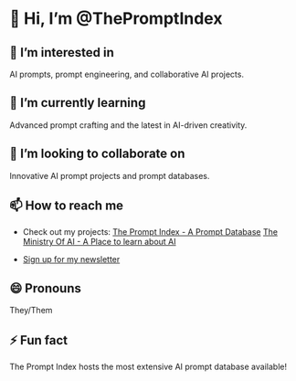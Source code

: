 # 👋 Hi, I’m @ThePromptIndex

## 👀 I’m interested in
AI prompts, prompt engineering, and collaborative AI projects.

## 🌱 I’m currently learning
Advanced prompt crafting and the latest in AI-driven creativity.

## 💞️ I’m looking to collaborate on
Innovative AI prompt projects and prompt databases.

## 📫 How to reach me
- Check out my projects:
[The Prompt Index - A Prompt Database](https://www.thepromptindex.com)
[The Ministry Of AI - A Place to learn about AI](https://www.thepromptindex.com)

- [Sign up for my newsletter](https://www.thepromptindex.com/newsletter.html)

## 😄 Pronouns
They/Them

## ⚡ Fun fact
The Prompt Index hosts the most extensive AI prompt database available!

<!---
ThePromptIndex/ThePromptIndex is a ✨ special ✨ repository because its `README.md` (this file) appears on your GitHub profile.
You can click the Preview link to take a look at your changes.
--->

